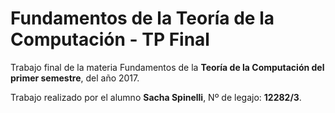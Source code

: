 # Fundamentos de la Teoría de la Computación - TP Final

Trabajo final de la materia Fundamentos de la **Teoría de la Computación del primer semestre**, del año 2017.

Trabajo realizado por el alumno **Sacha Spinelli**, Nº de legajo: **12282/3**.





